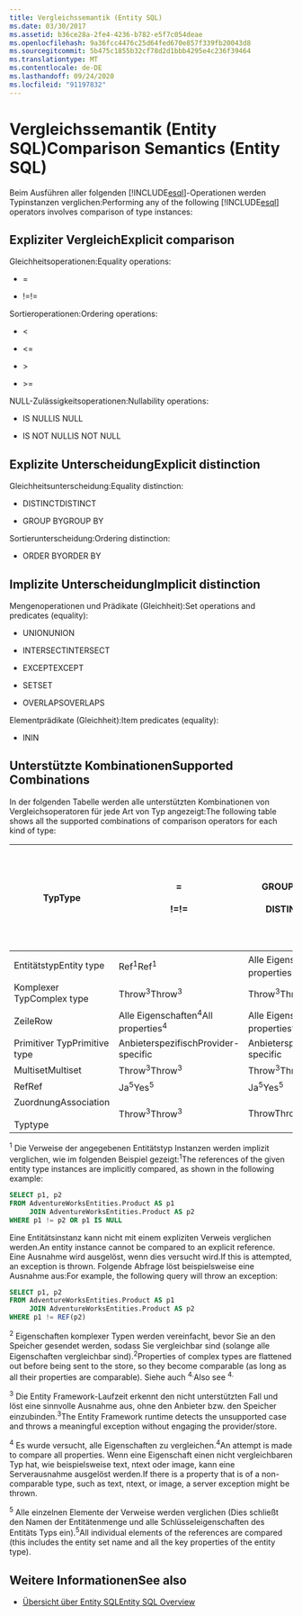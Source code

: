 ```yaml
---
title: Vergleichssemantik (Entity SQL)
ms.date: 03/30/2017
ms.assetid: b36ce28a-2fe4-4236-b782-e5f7c054deae
ms.openlocfilehash: 9a36fcc4476c25d64fed670e857f339fb20043d8
ms.sourcegitcommit: 5b475c1855b32cf78d2d1bbb4295e4c236f39464
ms.translationtype: MT
ms.contentlocale: de-DE
ms.lasthandoff: 09/24/2020
ms.locfileid: "91197832"
---
```

# <a name="comparison-semantics-entity-sql"></a><span data-ttu-id="e123f-102">Vergleichssemantik (Entity SQL)</span><span class="sxs-lookup"><span data-stu-id="e123f-102">Comparison Semantics (Entity SQL)</span></span>

<span data-ttu-id="e123f-103">Beim Ausführen aller folgenden [!INCLUDE[esql](../../../../../../includes/esql-md.md)]-Operationen werden Typinstanzen verglichen:</span><span class="sxs-lookup"><span data-stu-id="e123f-103">Performing any of the following [!INCLUDE[esql](../../../../../../includes/esql-md.md)] operators involves comparison of type instances:</span></span>  
  
## <a name="explicit-comparison"></a><span data-ttu-id="e123f-104">Expliziter Vergleich</span><span class="sxs-lookup"><span data-stu-id="e123f-104">Explicit comparison</span></span>  

 <span data-ttu-id="e123f-105">Gleichheitsoperationen:</span><span class="sxs-lookup"><span data-stu-id="e123f-105">Equality operations:</span></span>  
  
- =  
  
- <span data-ttu-id="e123f-106">!=</span><span class="sxs-lookup"><span data-stu-id="e123f-106">!=</span></span>  
  
 <span data-ttu-id="e123f-107">Sortieroperationen:</span><span class="sxs-lookup"><span data-stu-id="e123f-107">Ordering operations:</span></span>  
  
- <  
  
- \<=  
  
- \>  
  
- \>=  
  
 <span data-ttu-id="e123f-108">NULL-Zulässigkeitsoperationen:</span><span class="sxs-lookup"><span data-stu-id="e123f-108">Nullability operations:</span></span>  
  
- <span data-ttu-id="e123f-109">IS NULL</span><span class="sxs-lookup"><span data-stu-id="e123f-109">IS NULL</span></span>  
  
- <span data-ttu-id="e123f-110">IS NOT NULL</span><span class="sxs-lookup"><span data-stu-id="e123f-110">IS NOT NULL</span></span>  
  
## <a name="explicit-distinction"></a><span data-ttu-id="e123f-111">Explizite Unterscheidung</span><span class="sxs-lookup"><span data-stu-id="e123f-111">Explicit distinction</span></span>  

 <span data-ttu-id="e123f-112">Gleichheitsunterscheidung:</span><span class="sxs-lookup"><span data-stu-id="e123f-112">Equality distinction:</span></span>  
  
- <span data-ttu-id="e123f-113">DISTINCT</span><span class="sxs-lookup"><span data-stu-id="e123f-113">DISTINCT</span></span>  
  
- <span data-ttu-id="e123f-114">GROUP BY</span><span class="sxs-lookup"><span data-stu-id="e123f-114">GROUP BY</span></span>  
  
 <span data-ttu-id="e123f-115">Sortierunterscheidung:</span><span class="sxs-lookup"><span data-stu-id="e123f-115">Ordering distinction:</span></span>  
  
- <span data-ttu-id="e123f-116">ORDER BY</span><span class="sxs-lookup"><span data-stu-id="e123f-116">ORDER BY</span></span>  
  
## <a name="implicit-distinction"></a><span data-ttu-id="e123f-117">Implizite Unterscheidung</span><span class="sxs-lookup"><span data-stu-id="e123f-117">Implicit distinction</span></span>  

 <span data-ttu-id="e123f-118">Mengenoperationen und Prädikate (Gleichheit):</span><span class="sxs-lookup"><span data-stu-id="e123f-118">Set operations and predicates (equality):</span></span>  
  
- <span data-ttu-id="e123f-119">UNION</span><span class="sxs-lookup"><span data-stu-id="e123f-119">UNION</span></span>  
  
- <span data-ttu-id="e123f-120">INTERSECT</span><span class="sxs-lookup"><span data-stu-id="e123f-120">INTERSECT</span></span>  
  
- <span data-ttu-id="e123f-121">EXCEPT</span><span class="sxs-lookup"><span data-stu-id="e123f-121">EXCEPT</span></span>  
  
- <span data-ttu-id="e123f-122">SET</span><span class="sxs-lookup"><span data-stu-id="e123f-122">SET</span></span>  
  
- <span data-ttu-id="e123f-123">OVERLAPS</span><span class="sxs-lookup"><span data-stu-id="e123f-123">OVERLAPS</span></span>  
  
 <span data-ttu-id="e123f-124">Elementprädikate (Gleichheit):</span><span class="sxs-lookup"><span data-stu-id="e123f-124">Item predicates (equality):</span></span>  
  
- <span data-ttu-id="e123f-125">IN</span><span class="sxs-lookup"><span data-stu-id="e123f-125">IN</span></span>  
  
## <a name="supported-combinations"></a><span data-ttu-id="e123f-126">Unterstützte Kombinationen</span><span class="sxs-lookup"><span data-stu-id="e123f-126">Supported Combinations</span></span>  

 <span data-ttu-id="e123f-127">In der folgenden Tabelle werden alle unterstützten Kombinationen von Vergleichsoperatoren für jede Art von Typ angezeigt:</span><span class="sxs-lookup"><span data-stu-id="e123f-127">The following table shows all the supported combinations of comparison operators for each kind of type:</span></span>  
  
|<span data-ttu-id="e123f-128">**Typ**</span><span class="sxs-lookup"><span data-stu-id="e123f-128">**Type**</span></span>|**=**<br /><br /> <span data-ttu-id="e123f-129">**!=**</span><span class="sxs-lookup"><span data-stu-id="e123f-129">**!=**</span></span>|<span data-ttu-id="e123f-130">**GROUP BY**</span><span class="sxs-lookup"><span data-stu-id="e123f-130">**GROUP BY**</span></span><br /><br /> <span data-ttu-id="e123f-131">**DISTINCT**</span><span class="sxs-lookup"><span data-stu-id="e123f-131">**DISTINCT**</span></span>|<span data-ttu-id="e123f-132">**UNION**</span><span class="sxs-lookup"><span data-stu-id="e123f-132">**UNION**</span></span><br /><br /> <span data-ttu-id="e123f-133">**INTERSECT**</span><span class="sxs-lookup"><span data-stu-id="e123f-133">**INTERSECT**</span></span><br /><br /> <span data-ttu-id="e123f-134">**EXCEPT**</span><span class="sxs-lookup"><span data-stu-id="e123f-134">**EXCEPT**</span></span><br /><br /> <span data-ttu-id="e123f-135">**SET**</span><span class="sxs-lookup"><span data-stu-id="e123f-135">**SET**</span></span><br /><br /> <span data-ttu-id="e123f-136">**OVERLAPS**</span><span class="sxs-lookup"><span data-stu-id="e123f-136">**OVERLAPS**</span></span>|<span data-ttu-id="e123f-137">**IN**</span><span class="sxs-lookup"><span data-stu-id="e123f-137">**IN**</span></span>|<span data-ttu-id="e123f-138">**<   <=**</span><span class="sxs-lookup"><span data-stu-id="e123f-138">**<   <=**</span></span><br /><br /> <span data-ttu-id="e123f-139">**>   >=**</span><span class="sxs-lookup"><span data-stu-id="e123f-139">**>   >=**</span></span>|<span data-ttu-id="e123f-140">**ORDER BY**</span><span class="sxs-lookup"><span data-stu-id="e123f-140">**ORDER BY**</span></span>|<span data-ttu-id="e123f-141">**IS NULL**</span><span class="sxs-lookup"><span data-stu-id="e123f-141">**IS NULL**</span></span><br /><br /> <span data-ttu-id="e123f-142">**ist nicht NULL**</span><span class="sxs-lookup"><span data-stu-id="e123f-142">**IS NOT NULL**</span></span>|  
|-|-|-|-|-|-|-|-|  
|<span data-ttu-id="e123f-143">Entitätstyp</span><span class="sxs-lookup"><span data-stu-id="e123f-143">Entity type</span></span>|<span data-ttu-id="e123f-144">Ref<sup>1</sup></span><span class="sxs-lookup"><span data-stu-id="e123f-144">Ref<sup>1</sup></span></span>|<span data-ttu-id="e123f-145">Alle Eigenschaften<sup>2</sup></span><span class="sxs-lookup"><span data-stu-id="e123f-145">All properties<sup>2</sup></span></span>|<span data-ttu-id="e123f-146">Alle Eigenschaften<sup>2</sup></span><span class="sxs-lookup"><span data-stu-id="e123f-146">All properties<sup>2</sup></span></span>|<span data-ttu-id="e123f-147">Alle Eigenschaften<sup>2</sup></span><span class="sxs-lookup"><span data-stu-id="e123f-147">All properties<sup>2</sup></span></span>|<span data-ttu-id="e123f-148">Throw<sup>3</sup></span><span class="sxs-lookup"><span data-stu-id="e123f-148">Throw<sup>3</sup></span></span>|<span data-ttu-id="e123f-149">Throw<sup>3</sup></span><span class="sxs-lookup"><span data-stu-id="e123f-149">Throw<sup>3</sup></span></span>|<span data-ttu-id="e123f-150">Ref<sup>1</sup></span><span class="sxs-lookup"><span data-stu-id="e123f-150">Ref<sup>1</sup></span></span>|  
|<span data-ttu-id="e123f-151">Komplexer Typ</span><span class="sxs-lookup"><span data-stu-id="e123f-151">Complex type</span></span>|<span data-ttu-id="e123f-152">Throw<sup>3</sup></span><span class="sxs-lookup"><span data-stu-id="e123f-152">Throw<sup>3</sup></span></span>|<span data-ttu-id="e123f-153">Throw<sup>3</sup></span><span class="sxs-lookup"><span data-stu-id="e123f-153">Throw<sup>3</sup></span></span>|<span data-ttu-id="e123f-154">Throw<sup>3</sup></span><span class="sxs-lookup"><span data-stu-id="e123f-154">Throw<sup>3</sup></span></span>|<span data-ttu-id="e123f-155">Throw<sup>3</sup></span><span class="sxs-lookup"><span data-stu-id="e123f-155">Throw<sup>3</sup></span></span>|<span data-ttu-id="e123f-156">Throw<sup>3</sup></span><span class="sxs-lookup"><span data-stu-id="e123f-156">Throw<sup>3</sup></span></span>|<span data-ttu-id="e123f-157">Throw<sup>3</sup></span><span class="sxs-lookup"><span data-stu-id="e123f-157">Throw<sup>3</sup></span></span>|<span data-ttu-id="e123f-158">Throw<sup>3</sup></span><span class="sxs-lookup"><span data-stu-id="e123f-158">Throw<sup>3</sup></span></span>|  
|<span data-ttu-id="e123f-159">Zeile</span><span class="sxs-lookup"><span data-stu-id="e123f-159">Row</span></span>|<span data-ttu-id="e123f-160">Alle Eigenschaften<sup>4</sup></span><span class="sxs-lookup"><span data-stu-id="e123f-160">All properties<sup>4</sup></span></span>|<span data-ttu-id="e123f-161">Alle Eigenschaften<sup>4</sup></span><span class="sxs-lookup"><span data-stu-id="e123f-161">All properties<sup>4</sup></span></span>|<span data-ttu-id="e123f-162">Alle Eigenschaften<sup>4</sup></span><span class="sxs-lookup"><span data-stu-id="e123f-162">All properties<sup>4</sup></span></span>|<span data-ttu-id="e123f-163">Throw<sup>3</sup></span><span class="sxs-lookup"><span data-stu-id="e123f-163">Throw<sup>3</sup></span></span>|<span data-ttu-id="e123f-164">Throw<sup>3</sup></span><span class="sxs-lookup"><span data-stu-id="e123f-164">Throw<sup>3</sup></span></span>|<span data-ttu-id="e123f-165">Alle Eigenschaften<sup>4</sup></span><span class="sxs-lookup"><span data-stu-id="e123f-165">All properties<sup>4</sup></span></span>|<span data-ttu-id="e123f-166">Throw<sup>3</sup></span><span class="sxs-lookup"><span data-stu-id="e123f-166">Throw<sup>3</sup></span></span>|  
|<span data-ttu-id="e123f-167">Primitiver Typ</span><span class="sxs-lookup"><span data-stu-id="e123f-167">Primitive type</span></span>|<span data-ttu-id="e123f-168">Anbieterspezifisch</span><span class="sxs-lookup"><span data-stu-id="e123f-168">Provider-specific</span></span>|<span data-ttu-id="e123f-169">Anbieterspezifisch</span><span class="sxs-lookup"><span data-stu-id="e123f-169">Provider-specific</span></span>|<span data-ttu-id="e123f-170">Anbieterspezifisch</span><span class="sxs-lookup"><span data-stu-id="e123f-170">Provider-specific</span></span>|<span data-ttu-id="e123f-171">Anbieterspezifisch</span><span class="sxs-lookup"><span data-stu-id="e123f-171">Provider-specific</span></span>|<span data-ttu-id="e123f-172">Anbieterspezifisch</span><span class="sxs-lookup"><span data-stu-id="e123f-172">Provider-specific</span></span>|<span data-ttu-id="e123f-173">Anbieterspezifisch</span><span class="sxs-lookup"><span data-stu-id="e123f-173">Provider-specific</span></span>|<span data-ttu-id="e123f-174">Anbieterspezifisch</span><span class="sxs-lookup"><span data-stu-id="e123f-174">Provider-specific</span></span>|  
|<span data-ttu-id="e123f-175">Multiset</span><span class="sxs-lookup"><span data-stu-id="e123f-175">Multiset</span></span>|<span data-ttu-id="e123f-176">Throw<sup>3</sup></span><span class="sxs-lookup"><span data-stu-id="e123f-176">Throw<sup>3</sup></span></span>|<span data-ttu-id="e123f-177">Throw<sup>3</sup></span><span class="sxs-lookup"><span data-stu-id="e123f-177">Throw<sup>3</sup></span></span>|<span data-ttu-id="e123f-178">Throw<sup>3</sup></span><span class="sxs-lookup"><span data-stu-id="e123f-178">Throw<sup>3</sup></span></span>|<span data-ttu-id="e123f-179">Throw<sup>3</sup></span><span class="sxs-lookup"><span data-stu-id="e123f-179">Throw<sup>3</sup></span></span>|<span data-ttu-id="e123f-180">Throw<sup>3</sup></span><span class="sxs-lookup"><span data-stu-id="e123f-180">Throw<sup>3</sup></span></span>|<span data-ttu-id="e123f-181">Throw<sup>3</sup></span><span class="sxs-lookup"><span data-stu-id="e123f-181">Throw<sup>3</sup></span></span>|<span data-ttu-id="e123f-182">Throw<sup>3</sup></span><span class="sxs-lookup"><span data-stu-id="e123f-182">Throw<sup>3</sup></span></span>|  
|<span data-ttu-id="e123f-183">Ref</span><span class="sxs-lookup"><span data-stu-id="e123f-183">Ref</span></span>|<span data-ttu-id="e123f-184">Ja<sup>5</sup></span><span class="sxs-lookup"><span data-stu-id="e123f-184">Yes<sup>5</sup></span></span>|<span data-ttu-id="e123f-185">Ja<sup>5</sup></span><span class="sxs-lookup"><span data-stu-id="e123f-185">Yes<sup>5</sup></span></span>|<span data-ttu-id="e123f-186">Ja<sup>5</sup></span><span class="sxs-lookup"><span data-stu-id="e123f-186">Yes<sup>5</sup></span></span>|<span data-ttu-id="e123f-187">Ja<sup>5</sup></span><span class="sxs-lookup"><span data-stu-id="e123f-187">Yes<sup>5</sup></span></span>|<span data-ttu-id="e123f-188">Throw</span><span class="sxs-lookup"><span data-stu-id="e123f-188">Throw</span></span>|<span data-ttu-id="e123f-189">Throw</span><span class="sxs-lookup"><span data-stu-id="e123f-189">Throw</span></span>|<span data-ttu-id="e123f-190">Ja<sup>5</sup></span><span class="sxs-lookup"><span data-stu-id="e123f-190">Yes<sup>5</sup></span></span>|  
|<span data-ttu-id="e123f-191">Zuordnung</span><span class="sxs-lookup"><span data-stu-id="e123f-191">Association</span></span><br /><br /> <span data-ttu-id="e123f-192">Typ</span><span class="sxs-lookup"><span data-stu-id="e123f-192">type</span></span>|<span data-ttu-id="e123f-193">Throw<sup>3</sup></span><span class="sxs-lookup"><span data-stu-id="e123f-193">Throw<sup>3</sup></span></span>|<span data-ttu-id="e123f-194">Throw</span><span class="sxs-lookup"><span data-stu-id="e123f-194">Throw</span></span>|<span data-ttu-id="e123f-195">Throw</span><span class="sxs-lookup"><span data-stu-id="e123f-195">Throw</span></span>|<span data-ttu-id="e123f-196">Throw</span><span class="sxs-lookup"><span data-stu-id="e123f-196">Throw</span></span>|<span data-ttu-id="e123f-197">Throw<sup>3</sup></span><span class="sxs-lookup"><span data-stu-id="e123f-197">Throw<sup>3</sup></span></span>|<span data-ttu-id="e123f-198">Throw<sup>3</sup></span><span class="sxs-lookup"><span data-stu-id="e123f-198">Throw<sup>3</sup></span></span>|<span data-ttu-id="e123f-199">Throw<sup>3</sup></span><span class="sxs-lookup"><span data-stu-id="e123f-199">Throw<sup>3</sup></span></span>|  
  
 <span data-ttu-id="e123f-200"><sup>1</sup> Die Verweise der angegebenen Entitätstyp Instanzen werden implizit verglichen, wie im folgenden Beispiel gezeigt:</span><span class="sxs-lookup"><span data-stu-id="e123f-200"><sup>1</sup>The references of the given entity type instances are implicitly compared, as shown in the following example:</span></span>  
  
```sql  
SELECT p1, p2
FROM AdventureWorksEntities.Product AS p1
     JOIN AdventureWorksEntities.Product AS p2
WHERE p1 != p2 OR p1 IS NULL  
```  
  
 <span data-ttu-id="e123f-201">Eine Entitätsinstanz kann nicht mit einem expliziten Verweis verglichen werden.</span><span class="sxs-lookup"><span data-stu-id="e123f-201">An entity instance cannot be compared to an explicit reference.</span></span> <span data-ttu-id="e123f-202">Eine Ausnahme wird ausgelöst, wenn dies versucht wird.</span><span class="sxs-lookup"><span data-stu-id="e123f-202">If this is attempted, an exception is thrown.</span></span> <span data-ttu-id="e123f-203">Folgende Abfrage löst beispielsweise eine Ausnahme aus:</span><span class="sxs-lookup"><span data-stu-id="e123f-203">For example, the following query will throw an exception:</span></span>  
  
```sql  
SELECT p1, p2
FROM AdventureWorksEntities.Product AS p1
     JOIN AdventureWorksEntities.Product AS p2
WHERE p1 != REF(p2)  
```  
  
 <span data-ttu-id="e123f-204"><sup>2</sup> Eigenschaften komplexer Typen werden vereinfacht, bevor Sie an den Speicher gesendet werden, sodass Sie vergleichbar sind (solange alle Eigenschaften vergleichbar sind).</span><span class="sxs-lookup"><span data-stu-id="e123f-204"><sup>2</sup>Properties of complex types are flattened out before being sent to the store, so they become comparable (as long as all their properties are comparable).</span></span> <span data-ttu-id="e123f-205">Siehe auch <sup>4.</sup></span><span class="sxs-lookup"><span data-stu-id="e123f-205">Also see <sup>4.</sup></span></span>  
  
 <span data-ttu-id="e123f-206"><sup>3</sup> Die Entity Framework-Laufzeit erkennt den nicht unterstützten Fall und löst eine sinnvolle Ausnahme aus, ohne den Anbieter bzw. den Speicher einzubinden.</span><span class="sxs-lookup"><span data-stu-id="e123f-206"><sup>3</sup>The Entity Framework runtime detects the unsupported case and throws a meaningful exception without engaging the provider/store.</span></span>  
  
 <span data-ttu-id="e123f-207"><sup>4</sup> Es wurde versucht, alle Eigenschaften zu vergleichen.</span><span class="sxs-lookup"><span data-stu-id="e123f-207"><sup>4</sup>An attempt is made to compare all properties.</span></span> <span data-ttu-id="e123f-208">Wenn eine Eigenschaft einen nicht vergleichbaren Typ hat, wie beispielsweise text, ntext oder image, kann eine Serverausnahme ausgelöst werden.</span><span class="sxs-lookup"><span data-stu-id="e123f-208">If there is a property that is of a non-comparable type, such as text, ntext, or image, a server exception might be thrown.</span></span>  
  
 <span data-ttu-id="e123f-209"><sup>5</sup> Alle einzelnen Elemente der Verweise werden verglichen (Dies schließt den Namen der Entitätenmenge und alle Schlüsseleigenschaften des Entitäts Typs ein).</span><span class="sxs-lookup"><span data-stu-id="e123f-209"><sup>5</sup>All individual elements of the references are compared (this includes the entity set name and all the key properties of the entity type).</span></span>  
  
## <a name="see-also"></a><span data-ttu-id="e123f-210">Weitere Informationen</span><span class="sxs-lookup"><span data-stu-id="e123f-210">See also</span></span>

- [<span data-ttu-id="e123f-211">Übersicht über Entity SQL</span><span class="sxs-lookup"><span data-stu-id="e123f-211">Entity SQL Overview</span></span>](entity-sql-overview.md)
